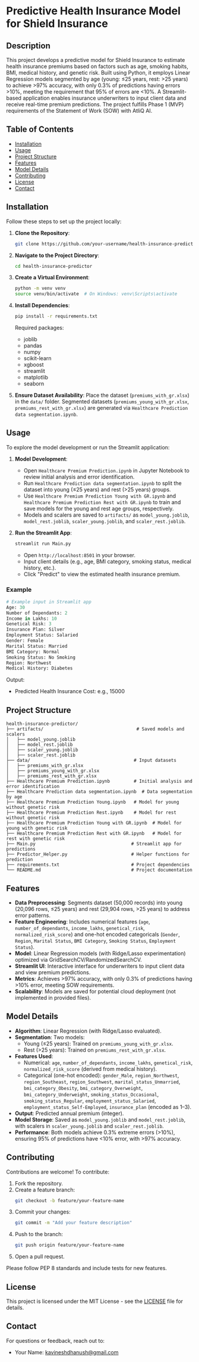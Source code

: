 # Predictive Health Insurance Model for Shield Insurance

## Description
This project develops a predictive model for Shield Insurance to estimate health insurance premiums based on factors such as age, smoking habits, BMI, medical history, and genetic risk. Built using Python, it employs Linear Regression models segmented by age (young: ≤25 years, rest: >25 years) to achieve >97% accuracy, with only 0.3% of predictions having errors >10%, meeting the requirement that 95% of errors are <10%. A Streamlit-based application enables insurance underwriters to input client data and receive real-time premium predictions. The project fulfills Phase 1 (MVP) requirements of the Statement of Work (SOW) with AtliQ AI.

## Table of Contents
- [Installation](#installation)
- [Usage](#usage)
- [Project Structure](#project-structure)
- [Features](#features)
- [Model Details](#model-details)
- [Contributing](#contributing)
- [License](#license)
- [Contact](#contact)

## Installation
Follow these steps to set up the project locally:

1. **Clone the Repository**:
   ```bash
   git clone https://github.com/your-username/health-insurance-predictor.git
   ```
2. **Navigate to the Project Directory**:
   ```bash
   cd health-insurance-predictor
   ```
3. **Create a Virtual Environment**:
   ```bash
   python -m venv venv
   source venv/bin/activate  # On Windows: venv\Scripts\activate
   ```
4. **Install Dependencies**:
   ```bash
   pip install -r requirements.txt
   ```
   Required packages:
   - joblib
   - pandas
   - numpy
   - scikit-learn
   - xgboost
   - streamlit
   - matplotlib
   - seaborn

5. **Ensure Dataset Availability**:
   Place the dataset (`premiums_with_gr.xlsx`) in the `data/` folder. Segmented datasets (`premiums_young_with_gr.xlsx`, `premiums_rest_with_gr.xlsx`) are generated via `Healthcare Prediction data segmentation.ipynb`.

## Usage
To explore the model development or run the Streamlit application:

1. **Model Development**:
   - Open `Healthcare Premium Prediction.ipynb` in Jupyter Notebook to review initial analysis and error identification.
   - Run `Healthcare Prediction data segmentation.ipynb` to split the dataset into young (≤25 years) and rest (>25 years) groups.
   - Use `Healthcare Premium Prediction Young with GR.ipynb` and `Healthcare Premium Prediction Rest with GR.ipynb` to train and save models for the young and rest age groups, respectively.
   - Models and scalers are saved to `artifacts/` as `model_young.joblib`, `model_rest.joblib`, `scaler_young.joblib`, and `scaler_rest.joblib`.

2. **Run the Streamlit App**:
   ```bash
   streamlit run Main.py
   ```
   - Open `http://localhost:8501` in your browser.
   - Input client details (e.g., age, BMI category, smoking status, medical history, etc.).
   - Click "Predict" to view the estimated health insurance premium.

### Example
```python
# Example input in Streamlit app
Age: 30
Number of Dependants: 2
Income in Lakhs: 10
Genetical Risk: 3
Insurance Plan: Silver
Employment Status: Salaried
Gender: Female
Marital Status: Married
BMI Category: Normal
Smoking Status: No Smoking
Region: Northwest
Medical History: Diabetes
```

Output:
- Predicted Health Insurance Cost: e.g., 15000

## Project Structure
```
health-insurance-predictor/
├── artifacts/                                   # Saved models and scalers
│   ├── model_young.joblib
│   ├── model_rest.joblib
│   ├── scaler_young.joblib
│   ├── scaler_rest.joblib
├── data/                                       # Input datasets
│   ├── premiums_with_gr.xlsx
│   ├── premiums_young_with_gr.xlsx
│   ├── premiums_rest_with_gr.xlsx
├── Healthcare Premium Prediction.ipynb         # Initial analysis and error identification
├── Healthcare Prediction data segmentation.ipynb  # Data segmentation by age
├── Healthcare Premium Prediction Young.ipynb   # Model for young without genetic risk
├── Healthcare Premium Prediction Rest.ipynb    # Model for rest without genetic risk
├── Healthcare Premium Prediction Young with GR.ipynb  # Model for young with genetic risk
├── Healthcare Premium Prediction Rest with GR.ipynb   # Model for rest with genetic risk
├── Main.py                                    # Streamlit app for predictions
├── Predictor_Helper.py                        # Helper functions for prediction
├── requirements.txt                           # Project dependencies
└── README.md                                  # Project documentation
```

## Features
- **Data Preprocessing**: Segments dataset (50,000 records) into young (20,096 rows, ≤25 years) and rest (29,904 rows, >25 years) to address error patterns.
- **Feature Engineering**: Includes numerical features (`age`, `number_of_dependants`, `income_lakhs`, `genetical_risk`, `normalized_risk_score`) and one-hot encoded categoricals (`Gender`, `Region`, `Marital Status`, `BMI Category`, `Smoking Status`, `Employment Status`).
- **Model**: Linear Regression models (with Ridge/Lasso experimentation) optimized via GridSearchCV/RandomizedSearchCV.
- **Streamlit UI**: Interactive interface for underwriters to input client data and view premium predictions.
- **Metrics**: Achieves >97% accuracy, with only 0.3% of predictions having >10% error, meeting SOW requirements.
- **Scalability**: Models are saved for potential cloud deployment (not implemented in provided files).

## Model Details
- **Algorithm**: Linear Regression (with Ridge/Lasso evaluated).
- **Segmentation**: Two models:
  - Young (≤25 years): Trained on `premiums_young_with_gr.xlsx`.
  - Rest (>25 years): Trained on `premiums_rest_with_gr.xlsx`.
- **Features Used**:
  - Numerical: `age`, `number_of_dependants`, `income_lakhs`, `genetical_risk`, `normalized_risk_score` (derived from medical history).
  - Categorical (one-hot encoded): `gender_Male`, `region_Northwest`, `region_Southeast`, `region_Southwest`, `marital_status_Unmarried`, `bmi_category_Obesity`, `bmi_category_Overweight`, `bmi_category_Underweight`, `smoking_status_Occasional`, `smoking_status_Regular`, `employment_status_Salaried`, `employment_status_Self-Employed`, `insurance_plan` (encoded as 1–3).
- **Output**: Predicted annual premium (integer).
- **Model Storage**: Saved as `model_young.joblib` and `model_rest.joblib`, with scalers in `scaler_young.joblib` and `scaler_rest.joblib`.
- **Performance**: Both models achieve 0.3% extreme errors (>10%), ensuring 95% of predictions have <10% error, with >97% accuracy.

## Contributing
Contributions are welcome! To contribute:

1. Fork the repository.
2. Create a feature branch:
   ```bash
   git checkout -b feature/your-feature-name
   ```
3. Commit your changes:
   ```bash
   git commit -m "Add your feature description"
   ```
4. Push to the branch:
   ```bash
   git push origin feature/your-feature-name
   ```
5. Open a pull request.

Please follow PEP 8 standards and include tests for new features.

## License
This project is licensed under the MIT License - see the [LICENSE](LICENSE) file for details.

## Contact
For questions or feedback, reach out to:
- Your Name: kavineshdhanush@gmail.com
